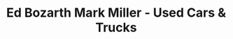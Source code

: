 ---
title: "Ed Bozarth Mark Miller - Used Cars & Trucks"
url: /grand-junction/ed-bozarth-mark-miller-used-cars-and-trucks/
shop: car
---